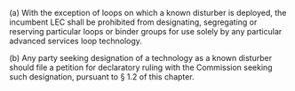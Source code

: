 (a) With the exception of loops on which a known disturber is deployed, the incumbent LEC shall be prohibited from designating, segregating or reserving particular loops or binder groups for use solely by any particular advanced services loop technology.

(b) Any party seeking designation of a technology as a known disturber should file a petition for declaratory ruling with the Commission seeking such designation, pursuant to § 1.2 of this chapter.

